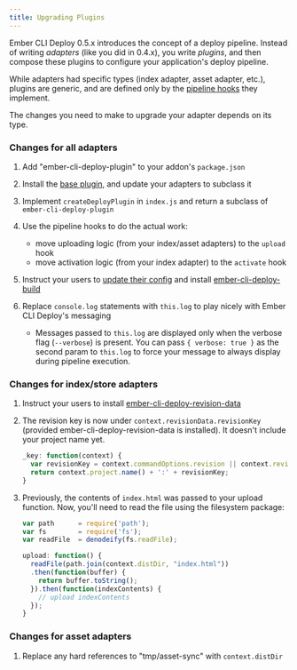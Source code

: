 ```yaml
---
title: Upgrading Plugins
---
```


Ember CLI Deploy 0.5.x introduces the concept of a deploy pipeline. Instead of writing *adapters* (like you did in 0.4.x), you write *plugins*, and then compose these plugins to configure your application's deploy pipeline.

While adapters had specific types (index adapter, asset adapter, etc.), plugins are generic, and are defined only by the [pipeline hooks](./pipeline-hooks) they implement.

The changes you need to make to upgrade your adapter depends on its type.

### Changes for all adapters

  1. Add "ember-cli-deploy-plugin" to your addon's `package.json`

  2. Install the [base plugin](https://github.com/ember-cli-deploy/ember-cli-deploy-plugin), and update your adapters to subclass it

  3. Implement `createDeployPlugin` in `index.js` and return a subclass of `ember-cli-deploy-plugin`

  4. Use the pipeline hooks to do the actual work:
      - move uploading logic (from your index/asset adapters) to the `upload` hook
      - move activation logic (from your index adapter) to the `activate` hook

  5. Instruct your users to [update their config](./configuration-overview) and install [ember-cli-deploy-build](https://github.com/ember-cli-deploy/ember-cli-deploy-build)

  6. Replace `console.log` statements with `this.log` to play nicely with Ember CLI Deploy's messaging

      - Messages passed to `this.log` are displayed only when the verbose flag (`--verbose`) is present. You can pass `{ verbose: true }` as the second param to `this.log` to force your message to always display during pipeline execution.

### Changes for index/store adapters

  1. Instruct your users to install [ember-cli-deploy-revision-data](https://github.com/ember-cli-deploy/ember-cli-deploy-revision-data)

  2. The revision key is now under `context.revisionData.revisionKey` (provided ember-cli-deploy-revision-data is installed). It doesn't include your project name yet.

      ```js
      _key: function(context) {
        var revisionKey = context.commandOptions.revision || context.revisionData.revisionKey.substr(0, 8);
        return context.project.name() + ':' + revisionKey;
      }
      ```

  3. Previously, the contents of `index.html` was passed to your upload function. Now, you'll need to read the file using the filesystem package:

      ```js
      var path      = require('path');
      var fs        = require('fs');
      var readFile  = denodeify(fs.readFile);

      upload: function() {
        readFile(path.join(context.distDir, "index.html"))
        .then(function(buffer) {
          return buffer.toString();
        }).then(function(indexContents) {
          // upload indexContents
        });
      }
      ```

### Changes for asset adapters

  1. Replace any hard references to "tmp/asset-sync" with `context.distDir`
